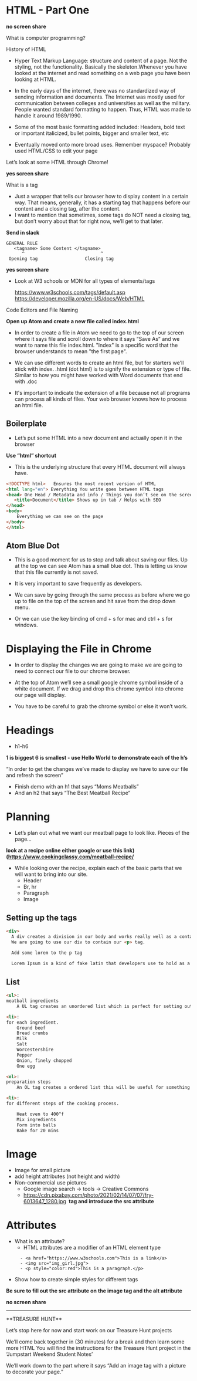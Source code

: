 # HTML - Part One

**no screen share**

What is computer programming?

History of HTML

- Hyper Text Markup Language: structure and content of a page. Not the styling, not the functionality. Basically the skeleton.Whenever you have looked at the internet and read something on a web page you have been looking at HTML. 

- In the early days of the internet, there was no standardized way of sending information and documents. The Internet was mostly used for communication between colleges and universities as well as the military. People wanted standard formatting to happen. Thus, HTML was made to handle it around 1989/1990.

- Some of the most basic formatting added included:  Headers, bold text or important italicized, bullet points, bigger and smaller text, etc

- Eventually moved onto more broad uses. Remember myspace? Probably used HTML/CSS to edit your page

Let’s look at some HTML through Chrome!

**yes screen share**

What is a tag
- Just a wrapper that tells our browser how to display content in a certain way. That means, generally, it has a starting tag that happens before our content and a closing tag, after the content.  
- I want to mention that sometimes, some tags do NOT need a closing tag, but don’t worry about that for right now, we’ll get to that later. 



**Send in slack** 
```
GENERAL RULE
   <tagname> Some Content </tagname>
      ^		                		^                                  
 Opening tag			      Closing tag

```

**yes screen share**
- Look at W3 schools or MDN for all types of elements/tags

    https://www.w3schools.com/tags/default.asp
    https://developer.mozilla.org/en-US/docs/Web/HTML


Code Editors and File Naming

**Open up Atom and create a new file called index.html**

- In order to create a file in Atom we need to go to the top of our screen where it says file and scroll down to where it says “Save As” and we want to name this file index.html.
"Index" is a specific word that the browser understands to mean "the first page".

- We can use different words to create an html file, but for starters we'll stick with index.
.html (dot html) is to signify the extension or type of file. Similar to how you might have worked with Word documents that end with .doc

- It's important to indicate the extension of a file because not all programs can process all kinds of files. Your web browser knows how to process an html file.
	

## Boilerplate 
- Let’s put some HTML into a new document and actually open it in the browser

**Use “html” shortcut**

- This is the underlying structure that every HTML document will always have.

```html
<!DOCTYPE html>   Ensures the most recent version of HTML
<html lang="en"> Everything You write goes between HTML tags
<head> One Head / Metadata and info / Things you don’t see on the screen
   <title>Document</title> Shows up in tab / Helps with SEO
</head> 
<body>
  	Everything we can see on the page
</body>
</html>
```
## Atom Blue Dot
- This is a good moment for us to stop and talk about saving our files. Up at the top we can see Atom has a small blue dot. This is letting us know that this file currently is not saved.

- It is very important to save frequently as developers. 

- We can save by going through the same process as before where we go up to file on the top of the screen and hit save from the drop down menu.

- Or we can use the key binding of cmd + s for mac and ctrl + s for windows. 

# Displaying the File in Chrome

- In order to display the changes we are going to make we are going to need to connect our file to our chrome browser. 

- At the top of Atom we’ll see a small google chrome symbol inside of a white document. If we drag and drop this chrome symbol into chrome our page will display.

- You have to be careful to grab the chrome symbol or else it won’t work. 

# Headings
- h1-h6

**1 is biggest 6 is smallest - use Hello World to demonstrate each of the h’s**

  “In order to get the changes we’ve made to display we have to save our file and refresh the screen”

- Finish demo with an h1 that says “Moms Meatballs”
- And an h2 that says “The Best Meatball Recipe”


# Planning
- Let’s plan out what we want our meatball page to look like. Pieces of the page… 

**look at a recipe online either google or use this link) (https://www.cookingclassy.com/meatball-recipe/**

- While looking over the recipe, explain each of the basic parts that we will want to bring into our site. 
  - Header 
  - Br, hr
  - Paragraph
  - Image


## Setting up the tags
```html
<div>
  A div creates a division in our body and works really well as a container for other html elements. 
  We are going to use our div to contain our <p> tag.

  Add some lorem to the p tag
 
  Lorem Ipsum is a kind of fake latin that developers use to hold as a placeholder until something more permanent can be created. It was created in the 1500s as a way to test printing presses
```

## List
```html
<ul>:
meatball ingredients
    A UL tag creates an unordered list which is perfect for setting out a list of ingredients needed for the meatballs

<li>:
for each ingredient.
    Ground beef
    Bread crumbs
    Milk
    Salt
    Worcestershire
    Pepper
    Onion, finely chopped
    One egg

<ol>:
preparation steps
    An OL tag creates a ordered list this will be useful for something like our steps to make the meatballs

<li>:
for different steps of the cooking process.

    Heat oven to 400^f
    Mix ingredients
    Form into balls
    Bake for 20 mins
```
  
  
# Image
  - Image for small picture
  - add height attributes (not height and width)
  - Non-commercial use pictures
    - Google image search -> tools -> Creative Commons
    -  https://cdn.pixabay.com/photo/2021/02/14/07/07/fry-6013647_1280.jpg
**<img> tag and introduce the src attribute**

# Attributes
  - What is an attribute?
    - HTML attributes are a modifier of an HTML element type
    ```
      - <a href="https://www.w3schools.com">This is a link</a>
      - <img src="img_girl.jpg">
      - <p style="color:red">This is a paragraph.</p>
      ```
  - Show how to create simple styles for different tags 
  
  **Be sure to fill out the src attribute on the image tag and the alt attribute**

**no screen share**

<hr>
**TREASURE HUNT**

Let’s stop here for now and start work on our Treasure Hunt projects 

We’ll come back together in (30 minutes) for a break and then learn some more HTML
You will find the instructions for the Treasure Hunt project in the ‘Jumpstart Weekend Student Notes’ 

We’ll work down to the part where it says “Add an image tag with a picture to decorate your page.”



